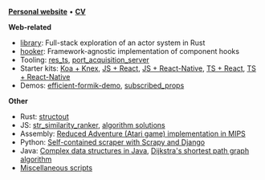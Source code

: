 [**Personal website**](https://resolritter.now.sh) • [**CV**](https://resolritter.now.sh/cv)

**Web-related**

- [library](https://github.com/resolritter/library): Full-stack exploration of an actor system in Rust
- [hooker](https://github.com/resolritter/hooker): Framework-agnostic implementation of component hooks
- Tooling: [res_ts](https://github.com/resolritter/res_ts), [port_acquisition_server](https://github.com/resolritter/port_acquisition_server)
- Starter kits: [Koa + Knex](https://github.com/resolritter/react-js-starter), [JS + React](https://github.com/resolritter/react-js-starter), [JS + React-Native](https://github.com/resolritter/react-native-js-starter), [TS + React](https://github.com/resolritter/react-ts-starter), [TS + React-Native](https://github.com/resolritter/ts-react-native-starter)
- Demos: [efficient-formik-demo](https://github.com/resolritter/efficient-formik-demo), [subscribed_props](https://github.com/resolritter/subscribed_props)

**Other**

- Rust: [structout](https://github.com/resolritter/structout)
- JS: [str_similarity_ranker](https://github.com/resolritter/str_similarity_ranker), [algorithm solutions](https://github.com/resolritter/algorithms/tree/master/js)
- Assembly: [Reduced Adventure (Atari game) implementation in MIPS](https://github.com/resolritter/MIPS-Mars-Game)
- Python: [Self-contained scraper with Scrapy and Django](https://github.com/resolritter/webscraper-news-portal) 
- Java: [Complex data structures in Java](https://github.com/resolritter/DS-Java), [Dijkstra's shortest path graph algorithm](https://github.com/resolritter/Shortest-Path-Dijkstra/tree/master/LabirintoGrafos)
- [Miscellaneous scripts](https://github.com/resolritter/sscripts)
